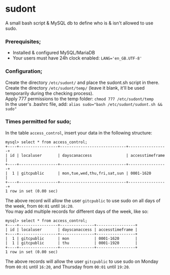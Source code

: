 # sudont
A small bash script &amp; MySQL db to define who is &amp; isn't allowed to use sudo.

### Prerequisites;  
- Installed & configured MySQL/MariaDB
- Your users must have 24h clock enabled: ```LANG='en_GB.UTF-8'```

### Configuration;  
Create the directory ```/etc/sudont/``` and place the sudont.sh script in there.  
Create the directory ```/etc/sudont/temp/``` (leave it blank, it'll be used temporarily during the checking process).  
Apply 777 permissions to the temp folder: ```chmod 777 /etc/sudont/temp```  
In the user's .bashrc file, add: ```alias sudo="bash /etc/sudont/sudont.sh && sudo"```  

### Times permitted for sudo;  
In the table ```access_control```, insert your data in the following structure:  

```
mysql> select * from access_control;
+----+-----------------+-----------------------------+-----------------+
| id | localuser       | dayscanaccess               | accesstimeframe |
+----+-----------------+-----------------------------+-----------------+
|  1 | gitcpublic      | mon,tue,wed,thu,fri,sat,sun | 0001-1620       |
+----+-----------------+-----------------------------+-----------------+
1 row in set (0.00 sec)
```

The above record will allow the user ```gitcpublic``` to use sudo on all days of the week, from ```00:01``` until ```16:20```.  
You may add multiple records for different days of the week, like so:  

```
mysql> select * from access_control;
+----+-----------------+---------------+-----------------+
| id | localuser       | dayscanaccess | accesstimeframe |
+----+-----------------+---------------+-----------------+
|  1 | gitcpublic      | mon           | 0001-1620       |
|  1 | gitcpublic      | thu           | 0001-1920       |
+----+-----------------+---------------+-----------------+
1 row in set (0.00 sec)
```

The above records will allow the user ```gitcpublic``` to use sudo on Monday from ```00:01``` until ```16:20```, and Thursday from ```00:01``` until ```19:20```. 
